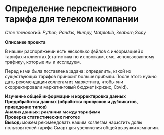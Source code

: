# **Определение перспективного тарифа для телеком компании**

_Стек технологий: Python, Pandas, Numpy, Matplotlib, Seaborn,Scipy_

**Описание проекта**

В нашем распоряжении есть несколько файлов с информацией о тарифах и клиентах (статистика по их звонкам, смс, использованному трафику), которые мы и исследуем.

Перед нами была поставлена задача: определить, какой из существующих тарифов приносит больше прибыли. После этого нужно дать рекомендации коллегам из маркетинга, чтобы они скорректировали маркетинговый бюджет (кризис, Covid).

**Изучение общей информации и корректировка данных**  
**Предобработка данных (обработка пропусков и дубликатов, приведение типов)**  
**Анализ данных: различия между тарифами**  
**Проверка статистических гипотез**  
**Вывод:** можем рекомендовать нашим коллегам нарастить долю пользователей тарифа Смарт для увеличения общей выручки компании.
